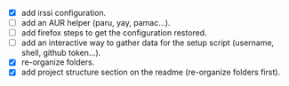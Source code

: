- [x] add irssi configuration.
- [ ] add an AUR helper (paru, yay, pamac...).
- [ ] add firefox steps to get the configuration restored.
- [ ] add an interactive way to gather data for the setup script (username, shell, github token...).
- [x] re-organize folders.
- [x] add project structure section on the readme (re-organize folders first).
